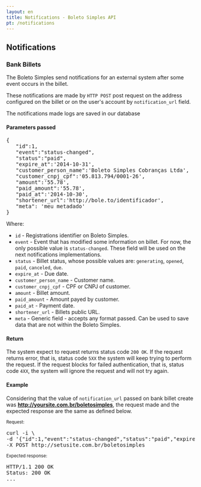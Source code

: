```yaml
---
layout: en
title: Notifications - Boleto Simples API
pt: /notifications
---
```


## Notifications

### Bank Billets

The Boleto Simples send notifications for an external system after some event occurs in the billet.

These notifications are made by `HTTP POST` post request on the address configured on the billet or on the user's account by
`notification_url` field.

<div class="alert alert-info">The notifications made logs are saved in our database</div>

#### Parameters passed

<pre class="bash">{
   "id":1,
   "event":"status-changed",
   "status":"paid",
   "expire_at":'2014-10-31',
   "customer_person_name":'Boleto Simples Cobranças Ltda',
   "customer_cnpj_cpf":'05.813.794/0001-26',
   "amount":'55.78',
   "paid_amount":'55.78',
   "paid_at":'2014-10-30',
   "shortener_url":'http://bole.to/identificador',
   "meta": 'meu metadado'
}</pre>

Where:

*   `id` - Registrations identifier on Boleto Simples.
*   `event` - Event that has modified some information on billet. For now, the only possible value is `status-changed`. These field will be used on the next notifications implementations.
*   `status` - Billet status, whose possible values are: `generating`, `opened`, `paid`, `canceled`, `due`.
*   `expire_at` - Due date.
*   `customer_person_name` - Customer name.
*   `customer_cnpj_cpf` - CPF or CNPJ of customer.
*   `amount` - Billet amount.
*   `paid_amount` - Amount payed by customer.
*   `paid_at` - Payment date.
*   `shortener_url` - Billets public URL.
*   `meta` - Generic field -  accepts any format passed. Can be used to save data that are not within the Boleto Simples.

#### Return

The system expect to request returns status code `200 OK`. If the request returns error, that is, status code `5XX` the system will keep trying to perform the request. If the request blocks for failed authentication, that is, status code `4XX`, the system will ignore the request and will not try again.

#### Example

Considering that the value of `notification_url` passed on bank billet create was **http://yoursite.com.br/boletosimples**, the request made and the expected response are the same as defined below.

<small>Request:</small>

<pre class="bash">
curl -i \
-d '{"id":1,"event":"status-changed","status":"paid","expire_at":'2014-10-31',"customer_person_name":'Boleto Simples',"customer_cnpj_cpf":'05.813.794/0001-26',"amount":'55.78',"paid_amount":'55.78',"paid_at":'2014-10-30',"shortener_url":'http://bole.to/identificador',"meta":'meu metadado'}' \
-X POST http://setusite.com.br/boletosimples
</pre>

<small>Expected response:</small>

<pre class="json">
HTTP/1.1 200 OK
Status: 200 OK
...
</pre>
